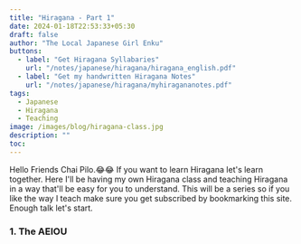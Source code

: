 ```yaml
---
title: "Hiragana - Part 1"
date: 2024-01-18T22:53:33+05:30
draft: false
author: "The Local Japanese Girl Enku"
buttons:
  - label: "Get Hiragana Syllabaries"
    url: "/notes/japanese/hiragana/hiragana_english.pdf"
  - label: "Get my handwritten Hiragana Notes"
    url: "/notes/japanese/hiragana/myhiragananotes.pdf"
tags:
  - Japanese
  - Hiragana
  - Teaching
image: /images/blog/hiragana-class.jpg
description: ""
toc: 
---
```



Hello Friends Chai Pilo.😂😂
If you want to learn Hiragana let's learn together. Here I'll be having my own Hiragana class and teaching Hiragana in a way that'll be easy for you to understand. This will be a series so if you like the way I teach make sure you get subscribed by bookmarking this site. Enough talk let's start.

### 1. The AEIOU
